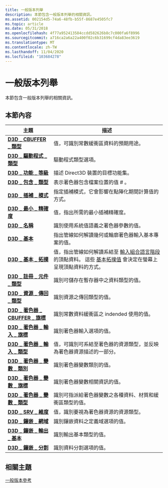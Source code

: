 ```yaml
---
title: 一般版本列舉
description: 本節包含一般版本列舉的相關資訊。
ms.assetid: 002154d5-74a6-48fb-b55f-8687e4505fc7
ms.topic: article
ms.date: 05/31/2018
ms.openlocfilehash: 4f77a952413584ccdd582626b8c7c000fa6f8996
ms.sourcegitcommit: a716ca2a6a22a400f02c6b31699cf4da83ee3619
ms.translationtype: MT
ms.contentlocale: zh-TW
ms.lasthandoff: 11/04/2020
ms.locfileid: "103684278"
---
```

# <a name="common-version-enumerations"></a>一般版本列舉

本節包含一般版本列舉的相關資訊。


## <a name="in-this-section"></a>本節內容



| 主題                                                                                      | 描述                                                                                                                                                                                                                                                                                                                                |
|--------------------------------------------------------------------------------------------|--------------------------------------------------------------------------------------------------------------------------------------------------------------------------------------------------------------------------------------------------------------------------------------------------------------------------------------------|
| [**D3D \_ CBUFFER \_ 類型**](/windows/desktop/api/D3DCommon/ne-d3dcommon-d3d_cbuffer_type)<br/>                                  | 值，可識別常數緩衝區資料的預期用途。 <br/>                                                                                                                                                                                                                                                                 |
| [**D3D \_ 驅動程式 \_ 類型**](/windows/desktop/api/D3DCommon/ne-d3dcommon-d3d_driver_type)<br/>                                    | 驅動程式類型選項。<br/>                                                                                                                                                                                                                                                                                                            |
| [**D3D \_ 功能 \_ 等級**](/windows/desktop/api/D3DCommon/ne-d3dcommon-d3d_feature_level)<br/>                                | 描述 Direct3D 裝置的目標功能集。 <br/>                                                                                                                                                                                                                                                                   |
| [**D3D \_ 包含 \_ 類型**](/windows/desktop/api/D3DCommon/ne-d3dcommon-d3d_include_type)<br/>                                  | 表示著色器包含檔案位置的值 \# 。 <br/>                                                                                                                                                                                                                                                                  |
| [**D3D \_ 插補 \_ 模式**](/windows/desktop/api/D3DCommon/ne-d3dcommon-d3d_interpolation_mode)<br/>                      | 指定插補模式，它會影響在點陣化期間計算值的方式。<br/>                                                                                                                                                                                                                                     |
| [**D3D \_ 最小 \_ 精確度**](/windows/desktop/api/D3DCommon/ne-d3dcommon-d3d_min_precision)<br/>                                | 值，指出所需的最小插補精確度。<br/>                                                                                                                                                                                                                                                               |
| [**D3D \_ 名稱**](/windows/desktop/api/D3DCommon/ne-d3dcommon-d3d_name)<br/>                                                   | 識別使用系統值語義之著色器參數的值。<br/>                                                                                                                                                                                                                                                         |
| [**D3D \_ 基本**](/windows/desktop/api/D3DCommon/ne-d3dcommon-d3d_primitive)<br/>                                         | 指出管線如何解讀幾何或輪廓著色器輸入基本專案的值。<br/>                                                                                                                                                                                                                                      |
| [**D3D \_ 基本 \_ 拓撲**](/windows/desktop/api/D3DCommon/ne-d3dcommon-d3d_primitive_topology)<br/>                      | 值，指出管線如何解讀系結至 [輸入組合語言階段](d3d10-graphics-programming-guide-input-assembler-stage.md)的頂點資料。 這些 [基本拓撲值](/windows/desktop/direct3d11/d3d10-graphics-programming-guide-primitive-topologies) 會決定在螢幕上呈現頂點資料的方式。<br/> |
| [**D3D \_ 註冊 \_ 元件 \_ 類型**](/windows/desktop/api/D3DCommon/ne-d3dcommon-d3d_register_component_type)<br/>           | 識別可儲存在暫存器中之資料類型的值。<br/>                                                                                                                                                                                                                                                           |
| [**D3D \_ 資源 \_ 傳回 \_ 類型**](/windows/desktop/api/D3DCommon/ne-d3dcommon-d3d_resource_return_type)<br/>                 | 識別資源之傳回類型的值。<br/>                                                                                                                                                                                                                                                                             |
| [**D3D \_ 著色器 \_ CBUFFER \_ 旗標**](/windows/desktop/api/D3DCommon/ne-d3dcommon-d3d_shader_cbuffer_flags)<br/>                 | 識別常數資料緩衝區之 indended 使用的值。<br/>                                                                                                                                                                                                                                                                |
| [**D3D \_ 著色器 \_ 輸入 \_ 旗標**](/windows/desktop/api/D3DCommon/ne-d3dcommon-d3d_shader_input_flags)<br/>                     | 識別著色器輸入選項的值。<br/>                                                                                                                                                                                                                                                                                      |
| [**D3D \_ 著色器 \_ 輸入 \_ 類型**](/windows/desktop/api/D3DCommon/ne-d3dcommon-d3d_shader_input_type)<br/>                       | 值，可識別可系結至著色器的資源類型，並反映為著色器資源描述的一部分。<br/>                                                                                                                                                                                    |
| [**D3D \_ 著色器 \_ 變數 \_ 類別**](/windows/desktop/api/D3DCommon/ne-d3dcommon-d3d_shader_variable_class)<br/>               | 識別著色器變數類別的值。<br/>                                                                                                                                                                                                                                                                            |
| [**D3D \_ 著色器 \_ 變數 \_ 旗標**](/windows/desktop/api/D3DCommon/ne-d3dcommon-d3d_shader_variable_flags)<br/>               | 識別著色器變數相關資訊的值。<br/>                                                                                                                                                                                                                                                                       |
| [**D3D \_ 著色器 \_ 變數 \_ 類型**](/windows/desktop/api/D3DCommon/ne-d3dcommon-d3d_shader_variable_type)<br/>                 | 識別可指派給著色器變數之各種資料、材質和緩衝區類型的值。<br/>                                                                                                                                                                                                                         |
| [**D3D \_ SRV \_ 維度**](/windows/desktop/api/D3DCommon/ne-d3dcommon-d3d_srv_dimension)<br/>                                | 值，識別要視為著色器資源的資源類型。<br/>                                                                                                                                                                                                                                                    |
| [**D3D \_ 鑲嵌 \_ 網域**](/windows/desktop/api/D3DCommon/ne-d3dcommon-d3d_tessellator_domain)<br/>                      | 識別鑲嵌資料之定義域選項的值。<br/>                                                                                                                                                                                                                                                                       |
| [**D3D \_ 鑲嵌 \_ 輸出 \_ 基本**](/windows/desktop/api/D3DCommon/ne-d3dcommon-d3d_tessellator_output_primitive)<br/> | 識別輸出基本類型的值。<br/>                                                                                                                                                                                                                                                                                    |
| [**D3D \_ 鑲嵌 \_ 分割**](/windows/desktop/api/D3DCommon/ne-d3dcommon-d3d_tessellator_partitioning)<br/>          | 識別資料分割選項的值。<br/>                                                                                                                                                                                                                                                                                      |



 

## <a name="related-topics"></a>相關主題

<dl> <dt>

[一般版本參考](d3d11-graphics-reference-d3d11-common.md)
</dt> </dl>

 

